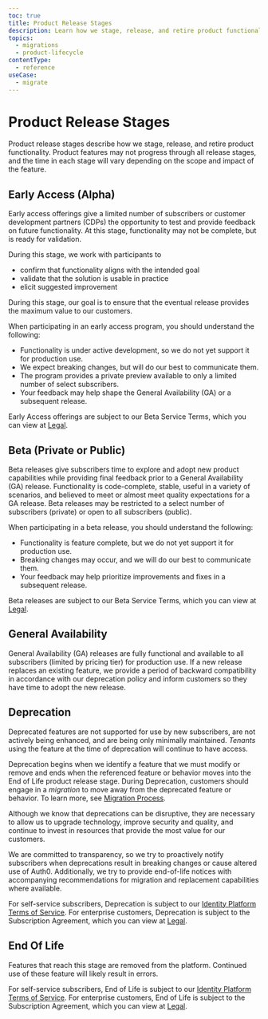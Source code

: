 ```yaml
---
toc: true
title: Product Release Stages
description: Learn how we stage, release, and retire product functionality.
topics:
  - migrations
  - product-lifecycle
contentType:
  - reference
useCase:
  - migrate
---
```


# Product Release Stages

Product release stages describe how we stage, release, and retire product functionality. Product features may not progress through all release stages, and the time in each stage will vary depending on the scope and impact of the feature.

## Early Access (Alpha)

Early access offerings give a limited number of subscribers or customer development partners (CDPs) the opportunity to test and provide feedback on future functionality. At this stage, functionality may not be complete, but is ready for validation. 

During this stage, we work with participants to

* confirm that functionality aligns with the intended goal
* validate that the solution is usable in practice
* elicit suggested improvement

During this stage, our goal is to ensure that the eventual release provides the maximum value to our customers.

When participating in an early access program, you should understand the following:

* Functionality is under active development, so we do not yet support it for production use.
* We expect breaking changes, but will do our best to communicate them.
* The program provides a private preview available to only a limited number of select subscribers.
* Your feedback may help shape the General Availability (GA) or a subsequent release.

Early Access offerings are subject to our Beta Service Terms, which you can view at [Legal](https://auth0.com/legal).

## Beta (Private or Public)

Beta releases give subscribers time to explore and adopt new product capabilities while providing final feedback prior to a General Availability (GA) release. Functionality is code-complete, stable, useful in a variety of scenarios, and believed to meet or almost meet quality expectations for a GA release. Beta releases may be restricted to a select number of subscribers (private) or open to all subscribers (public).

When participating in a beta release, you should understand the following:

* Functionality is feature complete, but we do not yet support it for production use.
* Breaking changes may occur, and we will do our best to communicate them.
* Your feedback may help prioritize improvements and fixes in a subsequent release.

Beta releases are subject to our Beta Service Terms, which you can view at [Legal](https://auth0.com/legal).

## General Availability

General Availability (GA) releases are fully functional and available to all subscribers (limited by pricing tier) for production use. If a new release replaces an existing feature, we provide a period of backward compatibility in accordance with our deprecation policy and inform customers so they have time to adopt the new release.

## Deprecation

Deprecated features are not supported for use by new subscribers, are not actively being enhanced, and are being only minimally maintained. <dfn data-key="tenant">Tenants</dfn> using the feature at the time of deprecation will continue to have access. 

Deprecation begins when we identify a feature that we must modify or remove and ends when the referenced feature or behavior moves into the End of Life product release stage. During Deprecation, customers should engage in a <dfn data-key="migration">migration</dfn> to move away from the deprecated feature or behavior. To learn more, see [Migration Process](/product-lifecycle/migration-process).

Although we know that deprecations can be disruptive, they are necessary to allow us to upgrade technology, improve security and quality, and continue to invest in resources that provide the most value for our customers.

We are committed to transparency, so we try to proactively notify subscribers when deprecations result in breaking changes or cause altered use of Auth0. Additionally, we try to provide end-of-life notices with accompanying recommendations for migration and replacement capabilities where available.

For self-service subscribers, Deprecation is subject to our [Identity Platform Terms of Service](https://auth0.com/legal/ss-tos). For enterprise customers, Deprecation is subject to the Subscription Agreement, which you can view at [Legal](https://auth0.com/legal). 

## End Of Life

Features that reach this stage are removed from the platform. Continued use of these feature will likely result in errors.

For self-service subscribers, End of Life is subject to our [Identity Platform Terms of Service](https://auth0.com/legal/ss-tos). For enterprise customers, End of Life is subject to the Subscription Agreement, which you can view at [Legal](https://auth0.com/legal). 